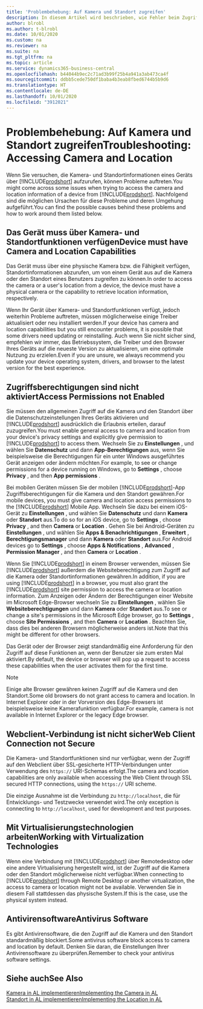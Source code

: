 ```yaml
---
title: 'Problembehebung: Auf Kamera und Standort zugreifen'
description: In diesem Artikel wird beschrieben, wie Fehler beim Zugriff auf Kamera- und Standortinformationen in Business Central behoben werden.
author: blrobl
ms.author: t-blrobl
ms.date: 10/01/2020
ms.custom: na
ms.reviewer: na
ms.suite: na
ms.tgt_pltfrm: na
ms.topic: article
ms.service: dynamics365-business-central
ms.openlocfilehash: b44044b9ec2c71ad3b99f25b4a941a3ab473ca4f
ms.sourcegitcommit: ddbb5cede750df1baba4b3eab8fbed6744b5b9d6
ms.translationtype: HT
ms.contentlocale: de-DE
ms.lasthandoff: 10/01/2020
ms.locfileid: "3912021"
---
```

# <a name="troubleshooting-accessing-camera-and-location"></a><span data-ttu-id="a0bca-103">Problembehebung: Auf Kamera und Standort zugreifen</span><span class="sxs-lookup"><span data-stu-id="a0bca-103">Troubleshooting: Accessing Camera and Location</span></span>

<span data-ttu-id="a0bca-104">Wenn Sie versuchen, die Kamera- und Standortinformationen eines Geräts über [!INCLUDE[prodshort](includes/prodshort.md)] aufzurufen, können Probleme auftreten.</span><span class="sxs-lookup"><span data-stu-id="a0bca-104">You might come across some issues when trying to access the camera and location information of a device from [!INCLUDE[prodshort](includes/prodshort.md)].</span></span> <span data-ttu-id="a0bca-105">Nachfolgend sind die möglichen Ursachen für diese Probleme und deren Umgehung aufgeführt.</span><span class="sxs-lookup"><span data-stu-id="a0bca-105">You can find the possible causes behind these problems and how to work around them listed below.</span></span>

## <a name="device-must-have-camera-and-location-capabilities"></a><span data-ttu-id="a0bca-106">Das Gerät muss über Kamera- und Standortfunktionen verfügen</span><span class="sxs-lookup"><span data-stu-id="a0bca-106">Device must have Camera and Location Capabilities</span></span>

<span data-ttu-id="a0bca-107">Das Gerät muss über eine physische Kamera bzw. die Fähigkeit verfügen, Standortinformationen abzurufen, um von einem Gerät aus auf die Kamera oder den Standort eines Benutzers zugreifen zu können.</span><span class="sxs-lookup"><span data-stu-id="a0bca-107">In order to access the camera or a user's location from a device, the device must have a physical camera or the capability to retrieve location information, respectively.</span></span>

<span data-ttu-id="a0bca-108">Wenn Ihr Gerät über Kamera- und Standortfunktionen verfügt, jedoch weiterhin Probleme auftreten, müssen möglicherweise einige Treiber aktualisiert oder neu installiert werden.</span><span class="sxs-lookup"><span data-stu-id="a0bca-108">If your device has camera and location capabilities but you still encounter problems, it is possible that some drivers need updating or reinstalling.</span></span> <span data-ttu-id="a0bca-109">Auch wenn Sie nicht sicher sind, empfehlen wir immer, das Betriebssystem, die Treiber und den Browser Ihres Geräts auf die neueste Version zu aktualisieren, um eine optimale Nutzung zu erzielen.</span><span class="sxs-lookup"><span data-stu-id="a0bca-109">Even if you are unsure, we always recommend you update your device operating system, drivers, and browser to the latest version for the best experience.</span></span>

## <a name="access-permissions-not-enabled"></a><span data-ttu-id="a0bca-110">Zugriffsberechtigungen sind nicht aktiviert</span><span class="sxs-lookup"><span data-stu-id="a0bca-110">Access Permissions not Enabled</span></span>

<span data-ttu-id="a0bca-111">Sie müssen den allgemeinen Zugriff auf die Kamera und den Standort über die Datenschutzeinstellungen Ihres Geräts aktivieren und [!INCLUDE[prodshort](includes/prodshort.md)] ausdrücklich die Erlaubnis erteilen, darauf zuzugreifen.</span><span class="sxs-lookup"><span data-stu-id="a0bca-111">You must enable general access to camera and location from your device's privacy settings and explicitly give permission to  [!INCLUDE[prodshort](includes/prodshort.md)] to access them.</span></span> <span data-ttu-id="a0bca-112">Wechseln Sie zu **Einstellungen** , und wählen Sie **Datenschutz** und dann **App-Berechtigungen** aus, wenn Sie beispielsweise die Berechtigungen für ein unter Windows ausgeführtes Gerät anzeigen oder ändern möchten.</span><span class="sxs-lookup"><span data-stu-id="a0bca-112">For example, to see or change permissions for a device running on Windows, go to **Settings** , choose **Privacy** , and then **App permissions** .</span></span> 

<span data-ttu-id="a0bca-113">Bei mobilen Geräten müssen Sie der mobilen [!INCLUDE[prodshort](includes/prodshort.md)]-App Zugriffsberechtigungen für die Kamera und den Standort gewähren.</span><span class="sxs-lookup"><span data-stu-id="a0bca-113">For mobile devices, you must give camera and location access permissions to the [!INCLUDE[prodshort](includes/prodshort.md)] Mobile App.</span></span> <span data-ttu-id="a0bca-114">Wechseln Sie dazu bei einem iOS-Gerät zu **Einstellungen** , und wählen Sie **Datenschutz** und dann **Kamera** oder **Standort** aus.</span><span class="sxs-lookup"><span data-stu-id="a0bca-114">To do so for an iOS device, go to **Settings** , choose **Privacy** , and then **Camera** or **Location** .</span></span> <span data-ttu-id="a0bca-115">Gehen Sie bei Android-Geräten zu **Einstellungen** , und wählen Sie **Apps & Benachrichtigungen** , **Erweitert** , **Berechtigungsmanager** und dann **Kamera** oder **Standort** aus.</span><span class="sxs-lookup"><span data-stu-id="a0bca-115">For Android devices go to **Settings** , choose **Apps & Notifications** , **Advanced** , **Permission Manager** , and then **Camera** or **Location** .</span></span>

<span data-ttu-id="a0bca-116">Wenn Sie [!INCLUDE[prodshort](includes/prodshort.md)] in einem Browser verwenden, müssen Sie [!INCLUDE[prodshort](includes/prodshort.md)] außerdem die Websiteberechtigung zum Zugriff auf die Kamera oder Standortinformationen gewähren.</span><span class="sxs-lookup"><span data-stu-id="a0bca-116">In addition, if you are using [!INCLUDE[prodshort](includes/prodshort.md)] in a browser, you must also grant the [!INCLUDE[prodshort](includes/prodshort.md)] site permission to access the camera or location information.</span></span> <span data-ttu-id="a0bca-117">Zum Anzeigen oder Ändern der Berechtigungen einer Website im Microsoft Edge-Browser wechseln Sie zu **Einstellungen** , wählen Sie **Websiteberechtigungen** und dann **Kamera** oder **Standort** aus.</span><span class="sxs-lookup"><span data-stu-id="a0bca-117">To see or change a site's permissions in the Microsoft Edge browser, go to **Settings** , choose **Site Permissions** , and then **Camera** or **Location** .</span></span> <span data-ttu-id="a0bca-118">Beachten Sie, dass dies bei anderen Browsern möglicherweise anders ist.</span><span class="sxs-lookup"><span data-stu-id="a0bca-118">Note that this might be different for other browsers.</span></span>

<span data-ttu-id="a0bca-119">Das Gerät oder der Browser zeigt standardmäßig eine Anforderung für den Zugriff auf diese Funktionen an, wenn der Benutzer sie zum ersten Mal aktiviert.</span><span class="sxs-lookup"><span data-stu-id="a0bca-119">By default, the device or browser will pop up a request to access these capabilities when the user activates them for the first time.</span></span>

> [!NOTE]  
> <span data-ttu-id="a0bca-120">Einige alte Browser gewähren keinen Zugriff auf die Kamera und den Standort.</span><span class="sxs-lookup"><span data-stu-id="a0bca-120">Some old browsers do not grant access to camera and location.</span></span> <span data-ttu-id="a0bca-121">In Internet Explorer oder in der Vorversion des Edge-Browsers ist beispielsweise keine Kamerafunktion verfügbar.</span><span class="sxs-lookup"><span data-stu-id="a0bca-121">For example, camera is not available in Internet Explorer or the legacy Edge browser.</span></span>

## <a name="web-client-connection-not-secure"></a><span data-ttu-id="a0bca-122">Webclient-Verbindung ist nicht sicher</span><span class="sxs-lookup"><span data-stu-id="a0bca-122">Web Client Connection not Secure</span></span>

<span data-ttu-id="a0bca-123">Die Kamera- und Standortfunktionen sind nur verfügbar, wenn der Zugriff auf den Webclient über SSL-gesicherte HTTP-Verbindungen unter Verwendung des `https://` URI-Schemas erfolgt.</span><span class="sxs-lookup"><span data-stu-id="a0bca-123">The camera and location capabilities are only available when accessing the Web Client through SSL secured HTTP connections, using the `https://` URI scheme.</span></span> 

<span data-ttu-id="a0bca-124">Die einzige Ausnahme ist die Verbindung zu `http://localhost`, die für Entwicklungs- und Testzwecke verwendet wird.</span><span class="sxs-lookup"><span data-stu-id="a0bca-124">The only exception is connecting to `http://localhost`, used for development and test purposes.</span></span>


## <a name="working-with-virtualization-technologies"></a><span data-ttu-id="a0bca-125">Mit Virtualisierungstechnologien arbeiten</span><span class="sxs-lookup"><span data-stu-id="a0bca-125">Working with Virtualization Technologies</span></span>

<span data-ttu-id="a0bca-126">Wenn eine Verbindung mit [!INCLUDE[prodshort](includes/prodshort.md)] über Remotedesktop oder eine andere Virtualisierung hergestellt wird, ist der Zugriff auf die Kamera oder den Standort möglicherweise nicht verfügbar.</span><span class="sxs-lookup"><span data-stu-id="a0bca-126">When connecting to [!INCLUDE[prodshort](includes/prodshort.md)] through Remote Desktop or another virtualization, the access to camera or location might not be available.</span></span> <span data-ttu-id="a0bca-127">Verwenden Sie in diesem Fall stattdessen das physische System.</span><span class="sxs-lookup"><span data-stu-id="a0bca-127">If this is the case, use the physical system instead.</span></span>

## <a name="antivirus-software"></a><span data-ttu-id="a0bca-128">Antivirensoftware</span><span class="sxs-lookup"><span data-stu-id="a0bca-128">Antivirus Software</span></span>
<span data-ttu-id="a0bca-129">Es gibt Antivirensoftware, die den Zugriff auf die Kamera und den Standort standardmäßig blockiert.</span><span class="sxs-lookup"><span data-stu-id="a0bca-129">Some antivirus software block access to camera and location by default.</span></span> <span data-ttu-id="a0bca-130">Denken Sie daran, die Einstellungen Ihrer Antivirensoftware zu überprüfen.</span><span class="sxs-lookup"><span data-stu-id="a0bca-130">Remember to check your antivirus software settings.</span></span>

## <a name="see-also"></a><span data-ttu-id="a0bca-131">Siehe auch</span><span class="sxs-lookup"><span data-stu-id="a0bca-131">See Also</span></span>
[<span data-ttu-id="a0bca-132">Kamera in AL implementieren</span><span class="sxs-lookup"><span data-stu-id="a0bca-132">Implementing the Camera in AL</span></span>](/dynamics365/business-central/dev-itpro/developer/devenv-implement-camera-al)  
[<span data-ttu-id="a0bca-133">Standort in AL implementieren</span><span class="sxs-lookup"><span data-stu-id="a0bca-133">Implementing the Location in AL</span></span>](/dynamics365/business-central/dev-itpro/developer/devenv-implement-location-al)
